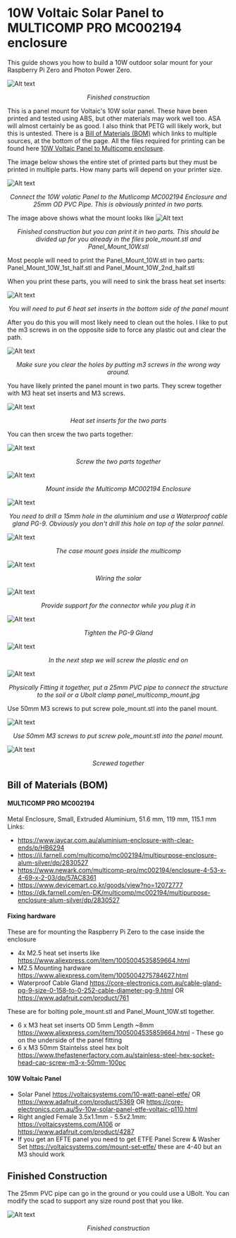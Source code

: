 # 10W Voltaic Solar Panel to MULTICOMP PRO MC002194 enclosure

This guide shows you how to build a 10W outdoor solar mount for your Raspberry Pi Zero and Photon Power Zero.

![Alt text](../../img/Hero_shot.png?raw=true "Title")<p style="text-align:center; font-style:italic;">Finished construction

This is a panel mount for Voltaic's 10W solar panel. These have been printed and tested using ABS, but other materials may work well too. ASA will almost certainly be as good. I also think that PETG will likely work, but this is untested. There is a [Bill of Materials (BOM)](#bill-of-materials-bom) which links to multiple sources, at the bottom of the page. All the files required for printing can be found here [10W Voltaic Panel to Multicomp enclosure](https://github.com/DavidMurrayP2P/PhotonPowerZero/tree/main/FDM/10W_Voltaic_Panel_to_Multicomp_enclosure).

The image below shows the entire stet of printed parts but they must be printed in multiple parts. How many parts will depend on your printer size.

![Alt text](../../img/10W_voltaic_to_Multicomp_MC002194.png?raw=true "Title")<p style="text-align:center; font-style:italic;">Connect the 10W volatic Panel to the Mutlicomp MC002194 Enclosure and 25mm OD PVC Pipe. This is obviously printed in two parts. 

The image above shows what the mount looks like
![Alt text](../../img/Hero_shot.png?raw=true "Title")<p style="text-align:center; font-style:italic;">Finished construction
 but you can print it in two parts. This should be divided up for you already in the files pole_mount.stl and Panel_Mount_10W.stl

Most people will need to print the Panel_Mount_10W.stl in two parts: Panel_Mount_10W_1st_half.stl and Panel_Mount_10W_2nd_half.stl

When you print these parts, you will need to sink the brass heat set inserts:

![Alt text](../../img/heat_set_inserts.jpg?raw=true "Title")<p style="text-align:center; font-style:italic;">You will need to put 6 heat set inserts in the bottom side of the panel mount

After you do this you will most likely need to clean out the holes. I like to put the m3 screws in on the opposite side to force any plastic out and clear the path.

![Alt text](../../img/clearing_hole_after_heat_set_inserts.jpg?raw=true "Title")<p style="text-align:center; font-style:italic;">Make sure you clear the holes by putting m3 screws in the wrong way around.

You have likely printed the panel mount in two parts. They screw together with M3 heat set inserts and M3 screws.

![Alt text](../../img/heat_set_inserts_two_parts.jpg?raw=true "Title")<p style="text-align:center; font-style:italic;">Heat set inserts for the two parts

You can then srcew the two parts together:

![Alt text](../../img/two_parts_joined_together.jpg?raw=true "Title")<p style="text-align:center; font-style:italic;">Screw the two parts together

![Alt text](../../img/Mount_Pi_PPZ_inside_Multicomp_MC002194.png?raw=true "Title")<p style="text-align:center; font-style:italic;">Mount inside the Multicomp MC002194 Enclosure

![Alt text](../../img/15mm_drill.png?raw=true "Title")<p style="text-align:center; font-style:italic;">You need to drill a 15mm hole in the aluminium and use a Waterproof cable gland PG-9. Obviously you don't drill this hole on top of the solar pannel.


![Alt text](../../img/case_mount_inside_Multicomp_MC002194.jpg?raw=true "Title")<p style="text-align:center; font-style:italic;">The case mount goes inside the multicomp

![Alt text](../../img/Solar_wiring_1.png?raw=true "Title")<p style="text-align:center; font-style:italic;">Wiring the solar

![Alt text](../../img/Solar_wiring_2.png?raw=true "Title")<p style="text-align:center; font-style:italic;">Provide support for the connector while you plug it in

![Alt text](../../img/Solar_wiring_3.png?raw=true "Title")<p style="text-align:center; font-style:italic;">Tighten the PG-9 Gland

![Alt text](../../img/Solar_wiring_4.png?raw=true "Title")<p style="text-align:center; font-style:italic;">In the next step we will screw the plastic end on

![Alt text](../../img/panel_multicomp_mount.jpg?raw=true "Title")<p style="text-align:center; font-style:italic;">Physically Fitting it together, put a 25mm PVC pipe to connect the structure to the soil or a Ubolt clamp
panel_multicomp_mount.jpg

Use 50mm M3 screws to put screw pole_mount.stl into the panel mount.

![Alt text](../../img/Put_together_1.jpg?raw=true "Title")<p style="text-align:center; font-style:italic;">Use 50mm M3 screws to put screw pole_mount.stl into the panel mount.

![Alt text](../../img/Put_together_2.jpg?raw=true "Title")<p style="text-align:center; font-style:italic;">Screwed together


## Bill of Materials (BOM)

#### MULTICOMP PRO MC002194 
Metal Enclosure, Small, Extruded Aluminium, 51.6 mm, 119 mm, 115.1 mm Links:
- https://www.jaycar.com.au/aluminium-enclosure-with-clear-ends/p/HB6294
- https://il.farnell.com/multicomp/mc002194/multipurpose-enclosure-alum-silver/dp/2830527
- https://www.newark.com/multicomp-pro/mc002194/enclosure-4-53-x-4-69-x-2-03/dp/57AC8361
- https://www.devicemart.co.kr/goods/view?no=12072777
- https://dk.farnell.com/en-DK/multicomp/mc002194/multipurpose-enclosure-alum-silver/dp/2830527

#### Fixing hardware 

These are for mounting the Raspberry Pi Zero to the case inside the enclosure
 - 4x M2.5 heat set inserts like https://www.aliexpress.com/item/1005004535859664.html
 - M2.5 Mounting hardware https://www.aliexpress.com/item/1005004275784627.html
  - Waterproof Cable Gland https://core-electronics.com.au/cable-gland-pg-9-size-0-158-to-0-252-cable-diameter-pg-9.html OR https://www.adafruit.com/product/761
  
These are for bolting pole_mount.stl and Panel_Mount_10W.stl together. 
  -  6 x M3 heat set inserts OD 5mm Length ~8mm https://www.aliexpress.com/item/1005004535859664.html - These go on the underside of the panel fitting
 - 6 x M3 50mm Staintelss steel hex bolt https://www.thefastenerfactory.com.au/stainless-steel-hex-socket-head-cap-screw-m3-x-50mm-100pc

#### 10W Voltaic Panel

 - Solar Panel https://voltaicsystems.com/10-watt-panel-etfe/ OR https://www.adafruit.com/product/5369 OR https://core-electronics.com.au/5v-10w-solar-panel-etfe-voltaic-p110.html
 - Right angled Female 3.5x1.1mm - 5.5x2.1mm: https://voltaicsystems.com/A106 or https://www.adafruit.com/product/4287
 - If you get an EFTE panel you need to get ETFE Panel Screw & Washer Set https://voltaicsystems.com/mount-set-etfe/ these are 4-40 but an M3 should work

## Finished Construction

The 25mm PVC pipe can go in the ground or you could use a UBolt. You can modify the scad to support any size round post that you like.

![Alt text](../../img/Hero_shot.png?raw=true "Title")<p style="text-align:center; font-style:italic;">Finished construction
